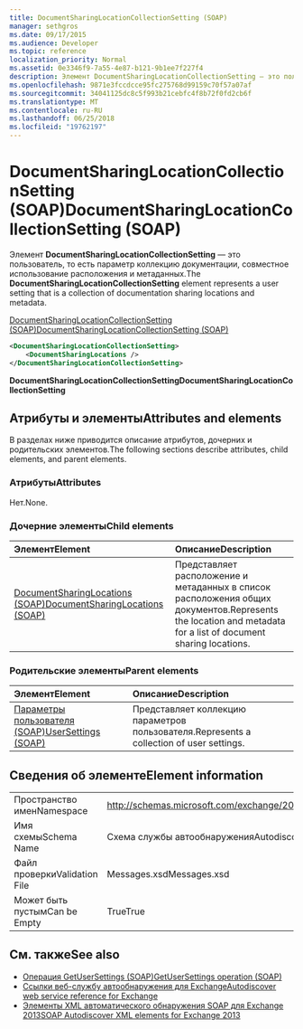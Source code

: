 ```yaml
---
title: DocumentSharingLocationCollectionSetting (SOAP)
manager: sethgros
ms.date: 09/17/2015
ms.audience: Developer
ms.topic: reference
localization_priority: Normal
ms.assetid: 0e3346f9-7a55-4e87-b121-9b1ee7f227f4
description: Элемент DocumentSharingLocationCollectionSetting — это пользователь, то есть параметр коллекцию документации, совместное использование расположения и метаданных.
ms.openlocfilehash: 9871e3fccdcce95fc275768d99159c70f57a07af
ms.sourcegitcommit: 34041125dc8c5f993b21cebfc4f8b72f0fd2cb6f
ms.translationtype: MT
ms.contentlocale: ru-RU
ms.lasthandoff: 06/25/2018
ms.locfileid: "19762197"
---
```

# <a name="documentsharinglocationcollectionsetting-soap"></a><span data-ttu-id="9a1e1-103">DocumentSharingLocationCollectionSetting (SOAP)</span><span class="sxs-lookup"><span data-stu-id="9a1e1-103">DocumentSharingLocationCollectionSetting (SOAP)</span></span>

<span data-ttu-id="9a1e1-104">Элемент **DocumentSharingLocationCollectionSetting** — это пользователь, то есть параметр коллекцию документации, совместное использование расположения и метаданных.</span><span class="sxs-lookup"><span data-stu-id="9a1e1-104">The **DocumentSharingLocationCollectionSetting** element represents a user setting that is a collection of documentation sharing locations and metadata.</span></span> 
  
[<span data-ttu-id="9a1e1-105">DocumentSharingLocationCollectionSetting (SOAP)</span><span class="sxs-lookup"><span data-stu-id="9a1e1-105">DocumentSharingLocationCollectionSetting (SOAP)</span></span>](documentsharinglocationcollectionsetting-soap.md)
  
```XML
<DocumentSharingLocationCollectionSetting>
    <DocumentSharingLocations />
</DocumentSharingLocationCollectionSetting>
```

 <span data-ttu-id="9a1e1-106">**DocumentSharingLocationCollectionSetting**</span><span class="sxs-lookup"><span data-stu-id="9a1e1-106">**DocumentSharingLocationCollectionSetting**</span></span>
## <a name="attributes-and-elements"></a><span data-ttu-id="9a1e1-107">Атрибуты и элементы</span><span class="sxs-lookup"><span data-stu-id="9a1e1-107">Attributes and elements</span></span>

<span data-ttu-id="9a1e1-108">В разделах ниже приводится описание атрибутов, дочерних и родительских элементов.</span><span class="sxs-lookup"><span data-stu-id="9a1e1-108">The following sections describe attributes, child elements, and parent elements.</span></span>
  
### <a name="attributes"></a><span data-ttu-id="9a1e1-109">Атрибуты</span><span class="sxs-lookup"><span data-stu-id="9a1e1-109">Attributes</span></span>

<span data-ttu-id="9a1e1-110">Нет.</span><span class="sxs-lookup"><span data-stu-id="9a1e1-110">None.</span></span>
  
### <a name="child-elements"></a><span data-ttu-id="9a1e1-111">Дочерние элементы</span><span class="sxs-lookup"><span data-stu-id="9a1e1-111">Child elements</span></span>

|<span data-ttu-id="9a1e1-112">**Элемент**</span><span class="sxs-lookup"><span data-stu-id="9a1e1-112">**Element**</span></span>|<span data-ttu-id="9a1e1-113">**Описание**</span><span class="sxs-lookup"><span data-stu-id="9a1e1-113">**Description**</span></span>|
|:-----|:-----|
|[<span data-ttu-id="9a1e1-114">DocumentSharingLocations (SOAP)</span><span class="sxs-lookup"><span data-stu-id="9a1e1-114">DocumentSharingLocations (SOAP)</span></span>](documentsharinglocations-soap.md) <br/> |<span data-ttu-id="9a1e1-115">Представляет расположение и метаданных в список расположения общих документов.</span><span class="sxs-lookup"><span data-stu-id="9a1e1-115">Represents the location and metadata for a list of document sharing locations.</span></span>  <br/> |
   
### <a name="parent-elements"></a><span data-ttu-id="9a1e1-116">Родительские элементы</span><span class="sxs-lookup"><span data-stu-id="9a1e1-116">Parent elements</span></span>

|<span data-ttu-id="9a1e1-117">**Элемент**</span><span class="sxs-lookup"><span data-stu-id="9a1e1-117">**Element**</span></span>|<span data-ttu-id="9a1e1-118">**Описание**</span><span class="sxs-lookup"><span data-stu-id="9a1e1-118">**Description**</span></span>|
|:-----|:-----|
|[<span data-ttu-id="9a1e1-119">Параметры пользователя (SOAP)</span><span class="sxs-lookup"><span data-stu-id="9a1e1-119">UserSettings (SOAP)</span></span>](usersettings-soap.md) <br/> |<span data-ttu-id="9a1e1-120">Представляет коллекцию параметров пользователя.</span><span class="sxs-lookup"><span data-stu-id="9a1e1-120">Represents a collection of user settings.</span></span>  <br/> |
   
## <a name="element-information"></a><span data-ttu-id="9a1e1-121">Сведения об элементе</span><span class="sxs-lookup"><span data-stu-id="9a1e1-121">Element information</span></span>

|||
|:-----|:-----|
|<span data-ttu-id="9a1e1-122">Пространство имен</span><span class="sxs-lookup"><span data-stu-id="9a1e1-122">Namespace</span></span>  <br/> |http://schemas.microsoft.com/exchange/2010/Autodiscover  <br/> |
|<span data-ttu-id="9a1e1-123">Имя схемы</span><span class="sxs-lookup"><span data-stu-id="9a1e1-123">Schema Name</span></span>  <br/> |<span data-ttu-id="9a1e1-124">Схема службы автообнаружения</span><span class="sxs-lookup"><span data-stu-id="9a1e1-124">Autodiscover schema</span></span>  <br/> |
|<span data-ttu-id="9a1e1-125">Файл проверки</span><span class="sxs-lookup"><span data-stu-id="9a1e1-125">Validation File</span></span>  <br/> |<span data-ttu-id="9a1e1-126">Messages.xsd</span><span class="sxs-lookup"><span data-stu-id="9a1e1-126">Messages.xsd</span></span>  <br/> |
|<span data-ttu-id="9a1e1-127">Может быть пустым</span><span class="sxs-lookup"><span data-stu-id="9a1e1-127">Can be Empty</span></span>  <br/> |<span data-ttu-id="9a1e1-128">True</span><span class="sxs-lookup"><span data-stu-id="9a1e1-128">True</span></span>  <br/> |
   
## <a name="see-also"></a><span data-ttu-id="9a1e1-129">См. также</span><span class="sxs-lookup"><span data-stu-id="9a1e1-129">See also</span></span>

- [<span data-ttu-id="9a1e1-130">Операция GetUserSettings (SOAP)</span><span class="sxs-lookup"><span data-stu-id="9a1e1-130">GetUserSettings operation (SOAP)</span></span>](getusersettings-operation-soap.md)
- [<span data-ttu-id="9a1e1-131">Ссылки веб-службу автообнаружения для Exchange</span><span class="sxs-lookup"><span data-stu-id="9a1e1-131">Autodiscover web service reference for Exchange</span></span>](autodiscover-web-service-reference-for-exchange.md)
- [<span data-ttu-id="9a1e1-132">Элементы XML автоматического обнаружения SOAP для Exchange 2013</span><span class="sxs-lookup"><span data-stu-id="9a1e1-132">SOAP Autodiscover XML elements for Exchange 2013</span></span>](soap-autodiscover-xml-elements-for-exchange-2013.md)

